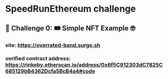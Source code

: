 # SpeedRunEthereum challenge

## 🚩 Challenge 0: 🎟 Simple NFT Example 🤓


### site: https://overrated-band.surge.sh   
### verified contract address: https://rinkeby.etherscan.io/address/0x6f5C912303dC7825C685129bB4362Dcfa5BcB4a4#code
> 

